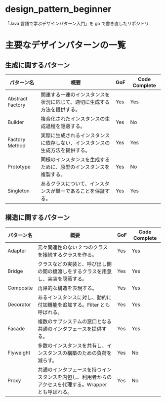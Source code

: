 # design_pattern_beginner

「Java 言語で学ぶデザインパターン入門」を go で書き直したリポジトリ

# 主要なデザインパターンの一覧

## 生成に関するパターン

| パターン名       | 概要                                                                         | GoF | Code Complete |
| ---------------- | ---------------------------------------------------------------------------- | --- | ------------- |
| Abstract Factory | 関連する一連のインスタンスを状況に応じて、適切に生成する方法を提供する。     | Yes | Yes           |
| Builder          | 複合化されたインスタンスの生成過程を隠蔽する。                               | Yes | No            |
| Factory Method   | 実際に生成されるインスタンスに依存しない、インスタンスの生成方法を提供する。 | Yes | Yes           |
| Prototype        | 同様のインスタンスを生成するために、原型のインスタンスを複製する。           | Yes | No            |
| Singleton        | あるクラスについて、インスタンスが単一であることを保証する。                 | Yes | Yes           |

## 構造に関するパターン

| パターン名 | 概要                                                                                                   | GoF | Code Complete |
| ---------- | ------------------------------------------------------------------------------------------------------ | --- | ------------- |
| Adapter    | 元々関連性のない 2 つのクラスを接続するクラスを作る。                                                  | Yes | Yes           |
| Bridge     | クラスなどの実装と、呼び出し側の間の橋渡しをするクラスを用意し、実装を隠蔽する。                       | Yes | Yes           |
| Composite  | 再帰的な構造を表現する。                                                                               | Yes | Yes           |
| Decorator  | あるインスタンスに対し、動的に付加機能を追加する。Filter とも呼ばれる。                                | Yes | Yes           |
| Facade     | 複数のサブシステムの窓口となる共通のインタフェースを提供する。                                         | Yes | Yes           |
| Flyweight  | 多数のインスタンスを共有し、インスタンスの構築のための負荷を減らす。                                   | Yes | No            |
| Proxy      | 共通のインタフェースを持つインスタンスを内包し、利用者からのアクセスを代理する。Wrapper とも呼ばれる。 | Yes | No            |
